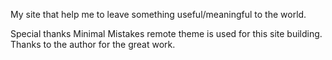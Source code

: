 My site that help me to leave something useful/meaningful to the world.

Special thanks 
Minimal Mistakes remote theme is used for this site building.
Thanks to the author for the great work.
